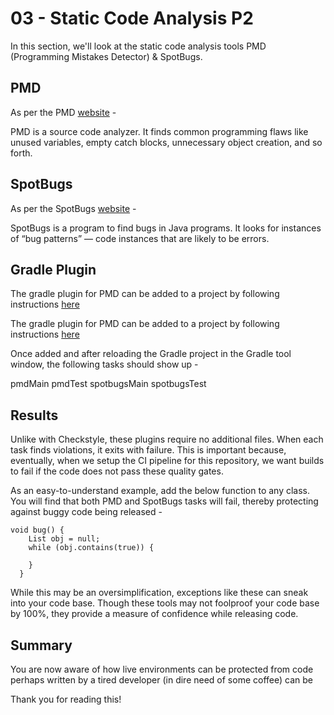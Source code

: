 # 03 - Static Code Analysis P2

In this section, we'll look at the static code analysis tools PMD (Programming Mistakes Detector) & SpotBugs.

## PMD
As per the PMD [website](https://pmd.github.io/) - 

PMD is a source code analyzer. It finds common programming flaws like unused variables, empty catch blocks, unnecessary object creation, and so forth.

## SpotBugs
As per the SpotBugs [website](https://spotbugs.readthedocs.io/en/stable/introduction.html) - 

SpotBugs is a program to find bugs in Java programs. It looks for instances of “bug patterns” — code instances that are likely to be errors.

## Gradle Plugin

The gradle plugin for PMD can be added to a project by following instructions [here](https://docs.gradle.org/current/userguide/pmd_plugin.html)

The gradle plugin for PMD can be added to a project by following instructions [here](https://plugins.gradle.org/plugin/com.github.spotbugs)

Once added and after reloading the Gradle project in the Gradle tool window, the following tasks should show up -

pmdMain 
pmdTest
spotbugsMain
spotbugsTest

## Results

Unlike with Checkstyle, these plugins require no additional files. When each task finds violations, it exits with failure. This is important because, eventually, when we setup the CI pipeline for this repository, we want builds to fail if the code does not pass these quality gates. 

As an easy-to-understand example, add the below function to any class. You will find that both PMD and SpotBugs tasks will fail, thereby protecting against buggy code being released - 

```
void bug() {
    List obj = null;
    while (obj.contains(true)) {

    }
  }
```

While this may be an oversimplification, exceptions like these can sneak into your code base. Though these tools may not foolproof your code base by 100%, they provide a measure of confidence while releasing code. 

## Summary 

You are now aware of how live environments can be protected from code perhaps written by a tired developer (in dire need of some coffee) can be    

Thank you for reading this!
